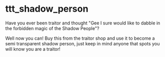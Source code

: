 # ttt_shadow_person

Have you ever been traitor and thought "Gee I sure would like to dabble in the forbidden magic of the Shadow People"?

Well now you can! Buy this from the traitor shop and use it to become a semi transparent shadow person, just keep in mind anyone that spots you will know you are a traitor!
